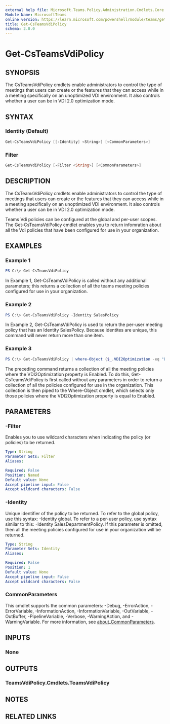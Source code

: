 ```yaml
---
external help file: Microsoft.Teams.Policy.Administration.Cmdlets.Core.dll-Help.xml
Module Name: MicrosoftTeams
online version: https://learn.microsoft.com/powershell/module/teams/get-csteamsvdipolicy
title: Get-CsTeamsVdiPolicy
schema: 2.0.0
---
```


# Get-CsTeamsVdiPolicy

## SYNOPSIS
The CsTeamsVdiPolicy cmdlets enable administrators to control the type of meetings that users can create or the features that they can access while in a meeting specifically on an unoptimized VDI environment. It also controls whether a user can be in VDI 2.0 optimization mode.

## SYNTAX

### Identity (Default)
```powershell
Get-CsTeamsVdiPolicy [[-Identity] <String>] [<CommonParameters>]
```

### Filter
```powershell
Get-CsTeamsVdiPolicy [-Filter <String>] [<CommonParameters>]
```

## DESCRIPTION
The CsTeamsVdiPolicy cmdlets enable administrators to control the type of meetings that users can create or the features that they can access while in a meeting specifically on an unoptimized VDI environment. It also controls whether a user can be in VDI 2.0 optimization mode.

Teams Vdi policies can be configured at the global and per-user scopes. The Get-CsTeamsVdiPolicy cmdlet enables you to return infomration about all the Vdi policies that have been configured for use in your organization.

## EXAMPLES

### Example 1
```powershell
PS C:\> Get-CsTeamsVdiPolicy
```

In Example 1, Get-CsTeamsVdiPolicy is called without any additional parameters; this returns a collection of all the teams meeting policies configured for use in your organization.

### Example 2
```powershell
PS C:\> Get-CsTeamsVdiPolicy -Identity SalesPolicy
```

In Example 2, Get-CsTeamsVdiPolicy is used to return the per-user meeting policy that has an Identity SalesPolicy. Because identites are unique, this command will never return more than one item.

### Example 3
```powershell
PS C:\> Get-CsTeamsVdiPolicy | where-Object {$_.VDI2Optimization -eq "Enabled"}
```

The preceding command returns a collection of all the meeting policies where the VDI2Optimization property is Enabled. To do this, Get-CsTeamsVdiPolicy is first called without any parameters in order to return a collection of all the policies configured for use in the organization. This collection is then piped to the Where-Object cmdlet, which selects only those policies where the VDI2Optimization property is equal to Enabled.

## PARAMETERS

### -Filter
Enables you to use wildcard characters when indicating the policy (or policies) to be returned.

```yaml
Type: String
Parameter Sets: Filter
Aliases:

Required: False
Position: Named
Default value: None
Accept pipeline input: False
Accept wildcard characters: False
```

### -Identity
Unique identifier of the policy to be returned. To refer to the global policy, use this syntax: -Identity global. To refer to a per-user policy, use syntax similar to this: -Identity SalesDepartmentPolicy. If this parameter is omitted, then all the meeting policies configured for use in your organization will be returned.

```yaml
Type: String
Parameter Sets: Identity
Aliases:

Required: False
Position: 1
Default value: None
Accept pipeline input: False
Accept wildcard characters: False
```

### CommonParameters
This cmdlet supports the common parameters: -Debug, -ErrorAction, -ErrorVariable, -InformationAction, -InformationVariable, -OutVariable, -OutBuffer, -PipelineVariable, -Verbose, -WarningAction, and -WarningVariable. For more information, see [about_CommonParameters](http://go.microsoft.com/fwlink/?LinkID=113216).

## INPUTS

### None

## OUTPUTS

### TeamsVdiPolicy.Cmdlets.TeamsVdiPolicy

## NOTES

## RELATED LINKS
